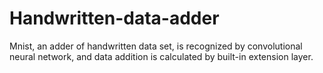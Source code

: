 # Handwritten-data-adder
Mnist, an adder of handwritten data set, is recognized by convolutional neural network, and data addition is calculated by built-in extension layer.
